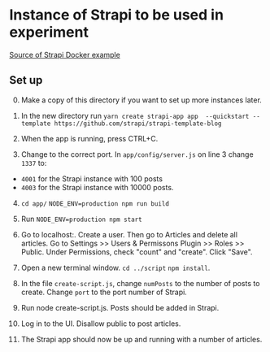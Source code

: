 # Instance of Strapi to be used in experiment

[Source of Strapi Docker example](https://strapi.io/documentation/developer-docs/latest/setup-deployment-guides/installation/docker.html)

## Set up

0. Make a copy of this directory if you want to set up more instances later.

1. In the new directory run 
`yarn create strapi-app app  --quickstart --template https://github.com/strapi/strapi-template-blog`

2. When the app is running, press CTRL+C.

3. Change to the correct port.
In `app/config/server.js` on line 3 change `1337` to:

* `4001` for the Strapi instance with 100 posts
* `4003` for the Strapi instance with 10000 posts.

4. `cd app/` `NODE_ENV=production npm run build`

5. Run `NODE_ENV=production npm start`

6. Go to localhost:<port>. Create a user. Then go to Articles and delete all articles.
   Go to Settings >> Users & Permissons Plugin >> Roles >> Public.
   Under Permissions, check "count" and "create".
   Click "Save".
   
7. Open a new terminal window. `cd ../script` `npm install`.

8. In the file `create-script.js`, change `numPosts` to the number of posts to create.
Change `port` to the port number of Strapi.

9. Run node create-script.js. Posts should be added in Strapi.

10. Log in to the UI. Disallow public to post articles.

11. The Strapi app should now be up and running with a number of articles.


